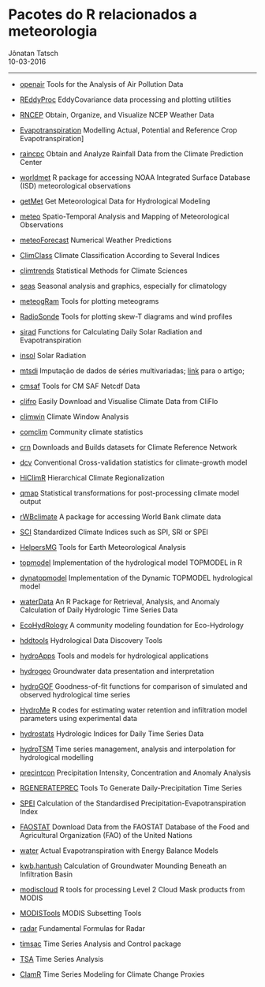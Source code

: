 # Pacotes do R relacionados a meteorologia
Jônatan Tatsch  
10-03-2016  



- - -

* [openair](https://cran.r-project.org/web/packages/openair/index.html)	Tools for the Analysis of Air Pollution Data

* [REddyProc](https://cran.r-project.org/web/packages/ClamR/index.html) EddyCovariance data processing and plotting utilities

* [RNCEP](https://cran.r-project.org/web/packages/RNCEP/index.html) Obtain, Organize, and Visualize NCEP Weather Data

* [Evapotranspiration](https://cran.r-project.org/web/packages/Evapotranspiration/index.html)	Modelling Actual, Potential and Reference Crop Evapotranspiration]

* [raincpc](https://cran.r-project.org/web/packages/raincpc/index.html)	Obtain and Analyze Rainfall Data from the Climate Prediction Center

* [worldmet](https://github.com/davidcarslaw/worldmet)	R package for accessing NOAA Integrated Surface Database (ISD) meteorological observations

* [getMet](https://cran.r-project.org/web/packages/getMet/index.html)	Get Meteorological Data for Hydrological Modeling

* [meteo](https://cran.r-project.org/web/packages/meteo/index.html)	Spatio-Temporal Analysis and Mapping of 
Meteorological Observations

* [meteoForecast](https://cran.r-project.org/web/packages/meteoForecast/index.html)	Numerical Weather Predictions


* [ClimClass](https://cran.r-project.org/web/packages/ClimClass/index.html)	Climate Classification According to Several Indices

* [climtrends](https://cran.r-project.org/web/packages/climtrends/index.html)	Statistical Methods for Climate Sciences

* [seas](https://cran.r-project.org/web/packages/seas/index.html) Seasonal analysis and graphics, especially for climatology

* [meteogRam](https://cran.r-project.org/web/packages/meteogRam/index.html)	Tools for plotting meteograms

* [RadioSonde](https://cran.r-project.org/web/packages/RadioSonde/index.html) Tools for plotting skew-T diagrams and wind profiles

* [sirad](https://cran.r-project.org/web/packages/sirad/index.html)	Functions for Calculating Daily Solar Radiation and Evapotranspiration

* [insol](https://cran.r-project.org/web/packages/insol/index.html)	Solar Radiation





* [mtsdi](https://cran.r-project.org/web/packages/mtsdi/) Imputação de dados de séries multivariadas; [link](http://www.sciencedirect.com/science/article/pii/S1352231014009145#) para o artigo;

* [cmsaf](https://cran.r-project.org/web/packages/cmsaf/index.html) Tools for CM SAF Netcdf Data



* [clifro](https://cran.r-project.org/web/packages/clifro/index.html)	Easily Download and Visualise Climate Data from CliFlo



* [climwin](https://cran.r-project.org/web/packages/climwin/index.html)	Climate Window Analysis

* [comclim](https://cran.r-project.org/web/packages/comclim/index.html)	Community climate statistics

* [crn](https://cran.r-project.org/web/packages/crn/index.html)	Downloads and Builds datasets for Climate Reference Network

* [dcv](https://cran.r-project.org/web/packages/dcv/index.html)	Conventional Cross-validation statistics for climate-growth model

* [HiClimR](https://cran.r-project.org/web/packages/HiClimR/index.html)	Hierarchical Climate Regionalization

* [qmap](https://cran.r-project.org/web/packages/qmap/index.html)	Statistical transformations for post-processing climate model output



* [rWBclimate](https://cran.r-project.org/web/packages/rWBclimate/index.html)	A package for accessing World Bank climate data

* [SCI](https://cran.r-project.org/web/packages/SCI/index.html)	Standardized Climate Indices such as SPI, SRI or SPEI





* [HelpersMG](https://cran.r-project.org/web/packages/HelpersMG/index.html)	Tools for Earth Meteorological Analysis





* [topmodel](https://cran.r-project.org/web/packages/topmodel/index.html)	Implementation of the hydrological model TOPMODEL in R

* [dynatopmodel](https://cran.r-project.org/web/packages/dynatopmodel/index.html)	Implementation of the Dynamic TOPMODEL hydrological model

* [waterData](https://cran.r-project.org/web/packages/waterData/index.html)	An R Package for Retrieval, Analysis, and Anomaly Calculation of Daily Hydrologic Time Series Data

* [EcoHydRology](https://cran.r-project.org/web/packages/EcoHydRology/index.html)	A community modeling foundation for Eco-Hydrology

* [hddtools](https://cran.r-project.org/web/packages/hddtools/index.html)	Hydrological Data Discovery Tools

* [hydroApps](https://cran.r-project.org/web/packages/hydroApps/index.html)	Tools and models for hydrological applications

* [hydrogeo](https://cran.r-project.org/web/packages/hydrogeo/index.html)	Groundwater data presentation and interpretation

* [hydroGOF](https://cran.r-project.org/web/packages/hydroGOF/index.html)	Goodness-of-fit functions for comparison of simulated and observed hydrological time series

* [HydroMe](https://cran.r-project.org/web/packages/HydroMe/index.html)	R codes for estimating water retention and infiltration model parameters using experimental data

* [hydrostats](https://cran.r-project.org/web/packages/hydrostats/index.html)	Hydrologic Indices for Daily Time Series Data

* [hydroTSM](https://cran.r-project.org/web/packages/hydroTSM/index.html)	Time series management, analysis and interpolation for hydrological modelling

* [precintcon](https://cran.r-project.org/web/packages/precintcon/index.html)	Precipitation Intensity, Concentration and Anomaly Analysis

* [RGENERATEPREC](https://cran.r-project.org/web/packages/RGENERATEPREC/index.html)	Tools To Generate Daily-Precipitation Time Series

* [SPEI](https://cran.r-project.org/web/packages/SPEI/index.html)	Calculation of the Standardised Precipitation-Evapotranspiration Index

* [FAOSTAT](https://cran.r-project.org/web/packages/FAOSTAT/index.html)	Download Data from the FAOSTAT Database of the Food and Agricultural Organization (FAO) of the United Nations

* [water](https://cran.r-project.org/web/packages/water/index.html)	Actual Evapotranspiration with Energy Balance Models

* [kwb.hantush](https://cran.r-project.org/web/packages/kwb.hantush/index.html)	Calculation of Groundwater Mounding Beneath an Infiltration Basin

* [modiscloud](https://cran.r-project.org/web/packages/modiscloud/index.html)	R tools for processing Level 2 Cloud Mask products from MODIS

* [MODISTools](https://cran.r-project.org/web/packages/MODISTools/index.html)	MODIS Subsetting Tools

* [radar](https://cran.r-project.org/web/packages/radar/index.html)	Fundamental Formulas for Radar

* [timsac](https://cran.r-project.org/web/packages/timsac/index.html)	Time Series Analysis and Control package

* [TSA](https://cran.r-project.org/web/packages/TSA/index.html)	Time Series Analysis

* [ClamR](https://cran.r-project.org/web/packages/ClamR/index.html) Time Series Modeling for Climate Change Proxies




